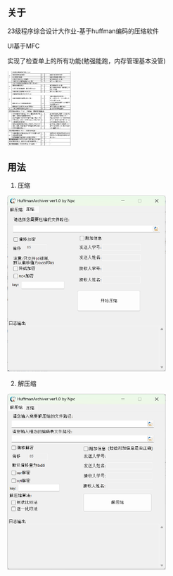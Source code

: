 ## 关于
 23级程序综合设计大作业-基于huffman编码的压缩软件

UI基于MFC

实现了检查单上的所有功能(勉强能跑，内存管理基本没管)

<img src="./README/image-20250224183843070.png" alt="image-20250224183843070" style="zoom: 25%;" />

## 用法

1. 压缩

<img src="./README/image-20250224195531762.png" alt="image-20250224195531762" width="360" height="400">

2. 解压缩

<img src="./README/image-20250224195610109.png" alt="image-20250224195610109" width="360" height="400"> 
